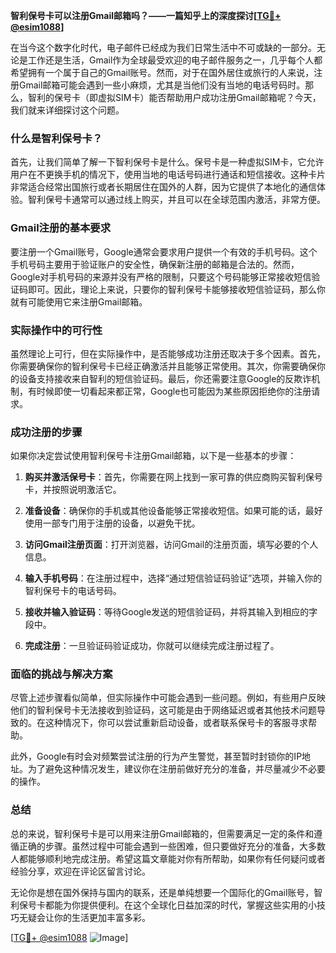 **智利保号卡可以注册Gmail邮箱吗？——一篇知乎上的深度探讨[[TG💪+ @esim1088](https://t.me/s/esim1088)]**

在当今这个数字化时代，电子邮件已经成为我们日常生活中不可或缺的一部分。无论是工作还是生活，Gmail作为全球最受欢迎的电子邮件服务之一，几乎每个人都希望拥有一个属于自己的Gmail账号。然而，对于在国外居住或旅行的人来说，注册Gmail邮箱可能会遇到一些小麻烦，尤其是当他们没有当地的电话号码时。那么，智利的保号卡（即虚拟SIM卡）能否帮助用户成功注册Gmail邮箱呢？今天，我们就来详细探讨这个问题。

### 什么是智利保号卡？

首先，让我们简单了解一下智利保号卡是什么。保号卡是一种虚拟SIM卡，它允许用户在不更换手机的情况下，使用当地的电话号码进行通话和短信接收。这种卡片非常适合经常出国旅行或者长期居住在国外的人群，因为它提供了本地化的通信体验。智利保号卡通常可以通过线上购买，并且可以在全球范围内激活，非常方便。

### Gmail注册的基本要求

要注册一个Gmail账号，Google通常会要求用户提供一个有效的手机号码。这个手机号码主要用于验证账户的安全性，确保新注册的邮箱是合法的。然而，Google对手机号码的来源并没有严格的限制，只要这个号码能够正常接收短信验证码即可。因此，理论上来说，只要你的智利保号卡能够接收短信验证码，那么你就有可能使用它来注册Gmail邮箱。

### 实际操作中的可行性

虽然理论上可行，但在实际操作中，是否能够成功注册还取决于多个因素。首先，你需要确保你的智利保号卡已经正确激活并且能够正常使用。其次，你需要确保你的设备支持接收来自智利的短信验证码。最后，你还需要注意Google的反欺诈机制，有时候即使一切看起来都正常，Google也可能因为某些原因拒绝你的注册请求。

### 成功注册的步骤

如果你决定尝试使用智利保号卡注册Gmail邮箱，以下是一些基本的步骤：

1. **购买并激活保号卡**：首先，你需要在网上找到一家可靠的供应商购买智利保号卡，并按照说明激活它。
   
2. **准备设备**：确保你的手机或其他设备能够正常接收短信。如果可能的话，最好使用一部专门用于注册的设备，以避免干扰。

3. **访问Gmail注册页面**：打开浏览器，访问Gmail的注册页面，填写必要的个人信息。

4. **输入手机号码**：在注册过程中，选择“通过短信验证码验证”选项，并输入你的智利保号卡的电话号码。

5. **接收并输入验证码**：等待Google发送的短信验证码，并将其输入到相应的字段中。

6. **完成注册**：一旦验证码验证成功，你就可以继续完成注册过程了。

### 面临的挑战与解决方案

尽管上述步骤看似简单，但实际操作中可能会遇到一些问题。例如，有些用户反映他们的智利保号卡无法接收到验证码，这可能是由于网络延迟或者其他技术问题导致的。在这种情况下，你可以尝试重新启动设备，或者联系保号卡的客服寻求帮助。

此外，Google有时会对频繁尝试注册的行为产生警觉，甚至暂时封锁你的IP地址。为了避免这种情况发生，建议你在注册前做好充分的准备，并尽量减少不必要的操作。

### 总结

总的来说，智利保号卡是可以用来注册Gmail邮箱的，但需要满足一定的条件和遵循正确的步骤。虽然过程中可能会遇到一些困难，但只要做好充分的准备，大多数人都能够顺利地完成注册。希望这篇文章能对你有所帮助，如果你有任何疑问或者经验分享，欢迎在评论区留言讨论。

无论你是想在国外保持与国内的联系，还是单纯想要一个国际化的Gmail账号，智利保号卡都能为你提供便利。在这个全球化日益加深的时代，掌握这些实用的小技巧无疑会让你的生活更加丰富多彩。

[[TG💪+ @esim1088](https://t.me/s/esim1088) ![Image](https://i.postimg.cc/4NQfJmqS/Snipaste-2025-05-13-00-14-12.png)]